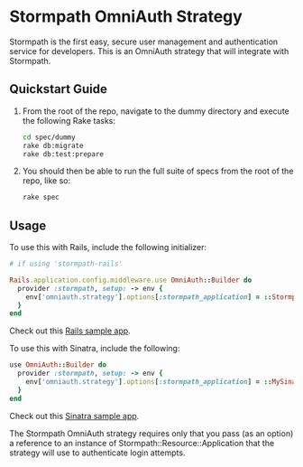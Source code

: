 
# Stormpath OmniAuth Strategy

Stormpath is the first easy, secure user management and authentication service
for developers. This is an OmniAuth strategy that will integrate with Stormpath.

## Quickstart Guide

1. From the root of the repo, navigate to the dummy directory and execute the
   following Rake tasks:

   ```sh
   cd spec/dummy
   rake db:migrate
   rake db:test:prepare
   ```

1. You should then be able to run the full suite of specs from the root of the
   repo, like so:

   ```sh
   rake spec
   ```

## Usage

To use this with Rails, include the following initializer:

```ruby
# if using 'stormpath-rails'

Rails.application.config.middleware.use OmniAuth::Builder do
  provider :stormpath, setup: -> env {
    env['omniauth.strategy'].options[:stormpath_application] = ::Stormpath::Rails::Client.application
  }
end
```

Check out this [Rails sample app][rails-omniauth-sample].

To use this with Sinatra, include the following:

```ruby
use OmniAuth::Builder do
  provider :stormpath, setup: -> env {
    env['omniauth.strategy'].options[:stormpath_application] = ::MySinatraApp.get_application
  }
end

```

Check out this [Sinatra sample app][sinatra-omniauth-sample].

The Stormpath OmniAuth strategy requires only that you pass (as an option) a
reference to an instance of Stormpath::Resource::Application that the strategy
will use to authenticate login attempts.

  [sinatra-omniauth-sample]: https://github.com/stormpath/stormpath-ruby-samples/tree/master/sinatra-omniauth
  [rails-omniauth-sample]: https://github.com/stormpath/stormpath-ruby-samples/tree/master/rails-omniauth
